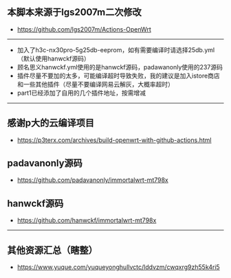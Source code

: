 ## 本脚本来源于lgs2007m二次修改
- https://github.com/lgs2007m/Actions-OpenWrt
- -------
- 加入了h3c-nx30pro-5g25db-eeprom，如有需要编译时请选择25db.yml（默认使用hanwckf源码）
- 顾名思义hanwckf.yml使用的是hanwckf源码，padawanonly使用的237源码
- 插件尽量不要加的太多，可能编译超时导致失败，我的建议是加入istore商店和一些其他插件（尽量不要编译网易云解灰，大概率超时）
- part1已经添加了自用的几个插件地址，按需增减
- -------
## 感谢p大的云编译项目
- https://p3terx.com/archives/build-openwrt-with-github-actions.html
## padavanonly源码
- https://github.com/padavanonly/immortalwrt-mt798x
## hanwckf源码
- https://github.com/hanwckf/immortalwrt-mt798x
- -------
## 其他资源汇总（瞎整）
- https://www.yuque.com/yuqueyonghullvctc/lddvzm/cwqxrg9zh55k4ri5
